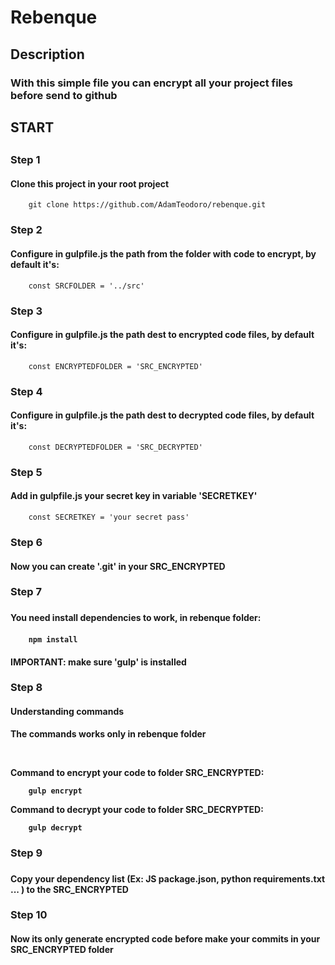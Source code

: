 

<h1>Rebenque</h1>

<h2>Description</h2>
<h3>With this simple file you can encrypt all your project files before send to github</h3>

<h2>START<h2>
<h3>Step 1</h3>
<h4>Clone this project in your root project</h4>

```
    git clone https://github.com/AdamTeodoro/rebenque.git
```

<h3>Step 2</h3>
<h4>Configure in gulpfile.js the path from the folder with code to encrypt, by default it's: </h4>

```
    const SRCFOLDER = '../src'
```

<h3>Step 3</h3>
<h4>
    Configure in gulpfile.js the path dest to encrypted code files, by default it's:  
</h4>

```
    const ENCRYPTEDFOLDER = 'SRC_ENCRYPTED'
```

<h3>Step 4</h3>
<h4>
    Configure in gulpfile.js the path dest to decrypted code files, by default it's:  
</h4>

```
    const DECRYPTEDFOLDER = 'SRC_DECRYPTED'
```

<h3>Step 5</h3>
<h4>
    Add in gulpfile.js your secret key in variable '<b>SECRETKEY</b>'
</h4>

```
    const SECRETKEY = 'your secret pass'
```

<h3>Step 6</h3>
<h4>Now you can create '.git' in your SRC_ENCRYPTED</h4>

<h3>Step 7<h3>
<h4>You need install dependencies to work, in rebenque folder:<h4>

```
    npm install 
```

<h4><b>IMPORTANT: make sure 'gulp' is installed</b></h4>

<h3>Step 8</h3>
<h4>Understanding commands</h4>

<b>The commands works only in rebenque folder<b>

<br />

<b>Command to encrypt your code to folder SRC_ENCRYPTED:</b>

```
    gulp encrypt
```

<b>Command to decrypt your code to folder SRC_DECRYPTED:</b>

```
    gulp decrypt
```

<h3>Step 9<h3>
<h4>Copy your dependency list (Ex: JS package.json, python requirements.txt ... ) to the SRC_ENCRYPTED</h4>

<h3>Step 10</h3>
<h4>Now its only generate encrypted code before make your commits in your SRC_ENCRYPTED folder</h4>

